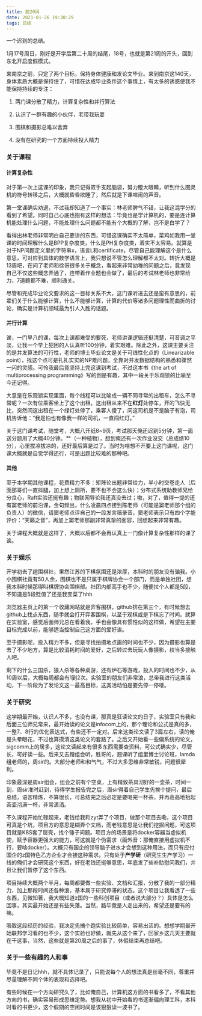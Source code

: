 ```yaml
---
title: 前20周
date: 2021-01-26 19:38:29
tags: 总结
---
```


一个迟到的总结。

<!-- more -->

1月17号周日，刚好是开学后第二十周的结尾，18号，也就是第21周的开头，回到东北开启度假模式。

来南京之前，只定了两个目标，保持身体健康和发论文毕业。来到南京这140天，身体素质大概是保持住了，可惜在达成毕业条件这个事情上，有太多的诱惑使我不能保持持续的专注：

1. 两门课分散了精力，计算复杂性和并行算法

2. 认识了一群有趣的小伙伴，老带我玩耍

3. 围棋和摄影总难以舍弃

4. 没有在研究的一个方面持续投入精力

### 关于课程

#### 计算复杂性

对于第一次上这课的印象，我只记得双手支起脑袋，努力瞪大眼睛，听到什么图灵机的符号转移之后，大概就昏昏欲睡了，然后就是下课喧闹的声音。

第一堂课确实劝退，不过我却知道了一个事实：林老师脾气不错，让我这混学分的看到了希望。同时自己心底也抱有这样的想法：毕竟也是学计算机的，要是连计算机能处理什么问题，不能处理什么问题都不能有个大概的了解，岂不是白学了？

看得出林老师非常明白自己要讲的东西，可惜这课确实不太简单，菜鸡如我用一堂课的时间理解什么是BPP复杂度类，什么是PH复杂度类，着实不太容易。就算是对于NP问题定义里的字符串x，语言L和certificate，尽管自己能理解这个是什么意思，可对应到具体的数学语言上，我只想说不管怎么理解都不太对。转折大概是13周吧，在问了老师和徐哥很多关于概念，看起来非常幼稚的问题之后，竟发现自己不仅这些概念弄通了，连带着作业题也会做了，最后的考试林老师也非常给力，7道题都不难，顺利通关。

尽管和完成毕业论文要求的这一目标关系不大，这门课听进去还是蛮有意思的，前辈们关于什么能够计算，什么不能够计算，计算的代价等诸多问题理性而曲折的讨论，确实是计算机领域最为引人入胜的话题。

#### 并行计算

诶，一门早八的课，每次上课都难受的要死，老师讲课逻辑还挺清楚，可音调之平淡，让我一个早上犯困的人认真听100分钟，着实艰难。除此之外，这课主要关注的是并发算法的可行性，老师的博士毕业论文是关于可线性化点的（Linearizable point），找这个点可是扎扎实实的NP难问题，全靠对并发数据结构的熟悉和骤然一闪的灵感。可怜我最后竟坚持上完这课到考试，不过这本书《the art of multiprocessing programming》写的倒是有趣，其中一段关于乐观锁的比喻至今还记得。

大意是在乐观锁实现里面，每个线程可以比喻成一辆不同寻常的出租车，怎么不寻常呢？一次有位乘客坐上了这个出租，这出租从来不在**红灯**处停车，开的飞快无比，突然间这出租在一个绿灯处停了，乘客人傻了，问这司机是不是脑子有泡，司机告诉他：“我是怕也有像我一样的司机，一直闯红灯。”

关于这门课考试，随堂考，大概八开纸8~9页，考试那天俺还迟到5分钟，第一面送分题用了大概40分钟。艹（一种植物），想到俺还有一次作业没交（总成绩10分），心里拔凉拔凉的，还好最后算是过了。当时为啥想不开要上这门课呢，这门课大概就是自觉学得还行，可是出题比较难的那种吧。

#### 其他

至于本学期其他课程，花费精力不多：矩阵论出题非常给力，半小时交卷走人（后面那哥们一直抖腿，加上想上厕所，要不也不会这么快）；分布式系统助教师兄给分良心，Raft实验还挺有趣；物联网导论我还真没去过；嗷，对了，值得一提的还有窦老师的前沿课，金句频出，什么凌晨四点接到陈老师（可能是窦老师那个组的负责人）的微信，请窦老师点评自己的一段发言稿录音，窦老师表示只有四个字能评价：“天籁之音”，再加上窦老师那副非常真挚的面容，回想起来非常有趣。

关于课程大概就是这样了，大概以后都不会再认真上一门像计算复杂性那样的课了诶。

### 关于娱乐

开学初去了趟围棋社，果然江苏的下棋氛围还是浓厚，本科时的朋友没有骗我。小小围棋社竟有50人余，围棋也不是只属于棋牌协会一个部门，而是单独社团，想我本科时候那得叫棋牌协会围棋部。社团内部高手也不少，随便拉个人都是5段，不知道是5段贬值了还是我变菜了hhh

浏览器主页上的第一个收藏网站就是弈客围棋，github排在第三个，有时候想去github上找点东西，随手就会打开弈客围棋，以至于观棋或是下棋忘了时间。就算在实验室，感觉后面师兄总在看着我，手也会像具有惯性似的这样做，希望在主要目标完成以前，能够适当控制自己这方面的爱好诶。

至于摄影呢，投入精力不多，但是寻找拍摄地点画的时间也不少，因为摄影也算是去了不少地方，算是比较消耗时间的爱好，之后转过去玩玩人像摄影，权当多接触人吧。

剩下的什么三国杀，狼人杀等各种桌游，还有炉石等游戏，投入的时间也不少，从10周以后，大概每周都会有1到2次。实验室的朋友们非常浪，总带我进行这类活动，下一阶段为了发论文这一最高目标，这类活动怕是要先停一停喽。

### 关于研究

这学期最开始，认识人不多，也没有课，那真是狂读论文的日子，实验室只有我和后面三位师兄常来，最开始读的论文是infocom上的，那个理论和公式是真的多，一整7、8行的优化表达式，有些还不一定对。后来这类论文读了3篇左右，读的俺是头晕眼花，不过也算摸清这类论文的套路了。之后又开始看一些偏系统的论文，sigcomm上的居多，这论文读起来有很多东西需要查资料，可公式确实少，尽管长，可好读一些。后来又去蹭组会听，胜哥的，翘课听了组里博士讨论班，lamda组老师的，周sir的。大部分老师和和气气，不过大多思维非常敏锐，问题很犀利。

印象最深是周sir组会，组会之前有个空桌，上有精致茶具沏好的一壶茶，时间一到，周sir准时赶到，待得学生报告完之后，周sir得着自己学生先挨个提问，最后总结，语言精炼，不算很长，可总结完之后必定是要喝完一杯茶，并再高高地抬起茶壶沏满一杯，非常潇洒。

不久课程开始忙碌起来，老钱给我和zyt弄了个项目，做那个项目去嘞，这个项目可真是个坑，项目方的意思是糊弄个文档，而老钱意思是让我们挖掘问题，可这项目就是K8S套了层壳，找个锤子问题。项目方的场景是将docker容器当虚拟机使，赋予容器更强大的能力，可这就是个伪需求（画外音：那俺直接用虚拟机不行，要啥docker）。大概只有国企的领导脑子进水才会想到这种用法，而只有应付国企的z国特色乙方企业才会接这种需求。只有处于**产学研**（研究生生产学习）一线的俺们才会研究这个东西，好在老钱还挺够意思，年底发了些补助慰问我们，并且让我们暂停了这个东西。

项目持续大概两个半月，每周都要做一些实验、文档和汇报，分散了我的一部分精力，加上那段时间还各种浪，基本属于研究停滞的状态。这个项目让我看透了一些东西，见微知著，我大概知道z国的一些科创项目（或者说大部分？）具体是怎么回事，其实最开始还是有些失落。当然，路毕竟是人走出来的，希望还是要有的嘛。

吸取这段经历的经验，我决定先搞个跑实验比较简单，容易出活的。想想学期最开始联邦学习看的也不少，这个实验也好做，就先从这个来了，回家乡这几天主要就在干这事，当然，这些就是第20周之后的事了，休假结束再总结吧。

### 关于一些有趣的人和事

毕竟不是日记hhh，就不具体记录了，只能说每个人的想法真是丝毫不同，尊重并尽量理解不同个体的表现和选择吧。

有些时候在一个方向研究久了，比如俺自己，计算机这方面的书看多了，不看其他方向的书，确实容易形成思维定势。想我从初中开始看的书逐渐偏向理工科，本科时看的书更少，这个假期的空闲时间是该狠狠读一波书了。

<!-- 身体素质还行，能养活自己，认识水平提高。 -->
